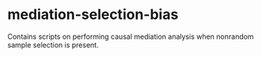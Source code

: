 # mediation-selection-bias
Contains scripts on performing causal mediation analysis when nonrandom sample selection is present.
